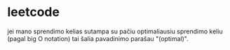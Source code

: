 # leetcode
jei mano sprendimo kelias sutampa su pačiu optimaliausiu sprendimo keliu (pagal big O notation) tai šalia pavadinimo parašau "(optimal)".
